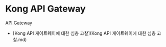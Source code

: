 # Kong API Gateway
[API Gateway](../index.md)

- [Kong API 게이트웨이에 대한 심층 고찰](Kong API 게이트웨이에 대한 심층 고찰.md)
